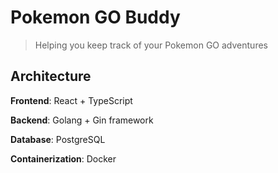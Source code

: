 # Pokemon GO Buddy
> Helping you keep track of your Pokemon GO adventures

## Architecture

**Frontend**: React + TypeScript

**Backend**: Golang + Gin framework

**Database**: PostgreSQL

**Containerization**: Docker
